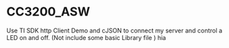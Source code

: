 # CC3200_ASW
Use TI SDK http Client Demo and cJSON to connect my server and control a LED on and off. (Not include some basic Library file )
hia
